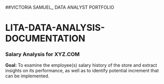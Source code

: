 ##VICTORIA SAMUEL_ DATA ANALYST PORTFOLIO 

# LITA-DATA-ANALYSIS-DOCUMENTATION

### Salary Analysis for XYZ.COM


**Goal:** 
To examine the employee(s) salary history of the store and extract insights on its performance, as well as to identify potential increment that can be implemented.



